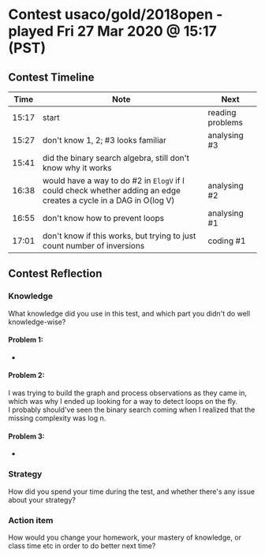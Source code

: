 # Contest usaco/gold/2018open - played Fri 27 Mar 2020 @ 15:17 (PST)

## Contest Timeline

| Time | Note | Next |
|----|----|----|
15:17 | start | reading problems
15:27 | don't know 1, 2; #3 looks familiar | analysing #3
15:41 | did the binary search algebra, still don't know why it works | 
16:38 | would have a way to do #2 in `ElogV` if I could check whether adding an edge creates a cycle in a DAG in O(log V) | analysing #2
16:55 | don't know how to prevent loops | analysing #1
17:01 | don't know if this works, but trying to just count number of inversions | coding #1

## Contest Reflection

### Knowledge
What knowledge did you use in this test, and which part you didn't do well knowledge-wise?

#### Problem 1:

-

#### Problem 2:

I was trying to build the graph and process observations as they came in, which was why I ended up looking for a way to detect loops on the fly.  
I probably should've seen the binary search coming when I realized that the missing complexity was log n.

#### Problem 3:

-

### Strategy
How did you spend your time during the test, and whether there's any issue about your strategy?

### Action item
How would you change your homework, your mastery of knowledge, or class time etc in order to do better next time?
